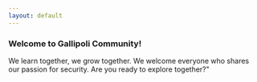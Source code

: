 ```yaml
---
layout: default
---
```


### Welcome to Gallipoli Community!   
            
We learn together, we grow together. We welcome everyone who shares our passion for security. Are you ready to explore together?"
